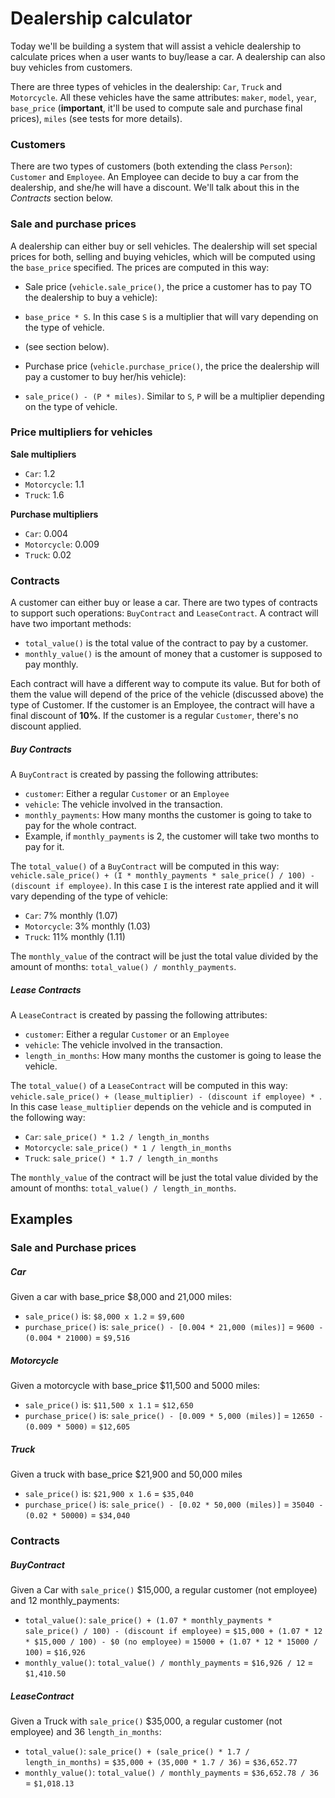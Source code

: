 # Dealership calculator

Today we'll be building a system that will assist a vehicle dealership to calculate prices 
when a user wants to buy/lease a car. 
A dealership can also buy vehicles from customers.

There are three types of vehicles in the dealership: `Car`, `Truck` and `Motorcycle`. 
All these vehicles have the same attributes: `maker`, `model`, `year`, `base_price` 
(**important**, it'll be used to compute sale and purchase final prices), `miles` (see tests for more details).

### Customers

There are two types of customers (both extending the class `Person`): `Customer` and `Employee`. 
An Employee can decide to buy a car from the dealership, and she/he will have a discount. 
We'll talk about this in the _Contracts_ section below.

### Sale and purchase prices

A dealership can either buy or sell vehicles. 
The dealership will set special prices for both, selling and buying vehicles, 
which will be computed using the `base_price` specified. The prices are computed in this way:

* Sale price (`vehicle.sale_price()`, the price a customer has to pay TO the dealership to buy a vehicle): 
* `base_price * S`. In this case `S` is a multiplier that will vary depending on the type of vehicle. 
* (see section below).

* Purchase price (`vehicle.purchase_price()`, the price the dealership will pay a customer to buy her/his vehicle): 
* `sale_price() - (P * miles)`. Similar to `S`, `P` will be a multiplier depending on the type of vehicle.

### Price multipliers for vehicles

**Sale multipliers**
* `Car`: 1.2
* `Motorcycle`: 1.1
* `Truck`: 1.6

**Purchase multipliers**
* `Car`: 0.004
* `Motorcycle`: 0.009
* `Truck`: 0.02

### Contracts

A customer can either buy or lease a car. There are two types of contracts to support such operations: 
`BuyContract` and `LeaseContract`. A contract will have two important methods:
* `total_value()` is the total value of the contract to pay by a customer.
* `monthly_value()` is the amount of money that a customer is supposed to pay monthly.

Each contract will have a different way to compute its value. 
But for both of them the value will depend of the price of the vehicle (discussed above) 
the type of Customer. If the customer is an Employee, the contract will have a final discount of **10%**. 
If the customer is a regular `Customer`, there's no discount applied.

##### Buy Contracts

A `BuyContract` is created by passing the following attributes:

* `customer`: Either a regular `Customer` or an `Employee`
* `vehicle`: The vehicle involved in the transaction.
* `monthly_payments`: How many months the customer is going to take to pay for the whole contract. 
* Example, if `monthly_payments` is 2, the customer will take two months to pay for it.

The `total_value()` of a `BuyContract` will be computed in this way: 
`vehicle.sale_price() + (I * monthly_payments * sale_price() / 100) - (discount if employee)`. 
In this case `I` is the interest rate applied and it will vary depending of the type of vehicle:

* `Car`: 7% monthly (1.07)
* `Motorcycle`: 3% monthly (1.03)
* `Truck`: 11% monthly (1.11)

The `monthly_value` of the contract will be just the total value divided by the amount of months: 
`total_value() / monthly_payments`.

##### Lease Contracts

A `LeaseContract` is created by passing the following attributes:

* `customer`: Either a regular `Customer` or an `Employee`
* `vehicle`: The vehicle involved in the transaction.
* `length_in_months`: How many months the customer is going to lease the vehicle.

The `total_value()` of a `LeaseContract` will be computed in this way: 
`vehicle.sale_price() + (lease_multiplier) - (discount if employee) * `. 
In this case `lease_multiplier` depends on the vehicle and is computed in the following way:

* `Car`: `sale_price() * 1.2 / length_in_months`
* `Motorcycle`: `sale_price() * 1 / length_in_months`
* `Truck`: `sale_price() * 1.7 / length_in_months`

The `monthly_value` of the contract will be just the total value divided by the amount of months:
`total_value() / length_in_months`.

## Examples

### Sale and Purchase prices

##### Car

Given a car with base_price $8,000 and 21,000 miles:
* `sale_price()` is: `$8,000 x 1.2` = `$9,600`
* `purchase_price()` is: `sale_price() - [0.004 * 21,000 (miles)]` = `9600 - (0.004 * 21000)` = `$9,516`

##### Motorcycle

Given a motorcycle with base_price $11,500 and 5000 miles:
* `sale_price()` is: `$11,500 x 1.1` = `$12,650`
* `purchase_price()` is: `sale_price() - [0.009 * 5,000 (miles)]` = `12650 - (0.009 * 5000)` = `$12,605`

##### Truck

Given a truck with base_price $21,900 and 50,000 miles
* `sale_price()` is: `$21,900 x 1.6` = `$35,040`
* `purchase_price()` is: `sale_price() - [0.02 * 50,000 (miles)]` = `35040 - (0.02 * 50000)` = `$34,040`

### Contracts

##### BuyContract

Given a Car with `sale_price()` $15,000, a regular customer (not employee) and 12 monthly_payments:

* `total_value()`: `sale_price() + (1.07 * monthly_payments * sale_price() / 100) - (discount if employee)` = `$15,000 + (1.07 * 12 * $15,000 / 100) - $0 (no employee)` = `15000 + (1.07 * 12 * 15000 / 100)` = `$16,926`
* `monthly_value()`: `total_value() / monthly_payments` = `$16,926 / 12` = `$1,410.50`

##### LeaseContract

Given a Truck with `sale_price()` $35,000, a regular customer (not employee) and 36 `length_in_months`:

* `total_value()`: `sale_price() + (sale_price() * 1.7 / length_in_months)` = `$35,000 + (35,000 * 1.7 / 36)` = `$36,652.77`
* `monthly_value()`: `total_value() / monthly_payments` = `$36,652.78 / 36` = `$1,018.13`
